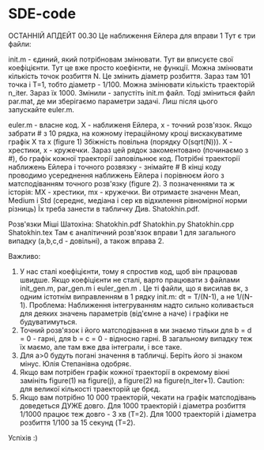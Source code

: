 # SDE-code
ОСТАННІЙ АПДЕЙТ 00.30
Це наближення Ейлера для вправи 1
Тут є три файли:

init.m - єдиний, який потрібновам змінювати. 
Тут ви вписуєте свої коефіцієнти. Тут це вже просто коефієнти, не функції.
Можна змінювати кількість точок розбиття N. Це змінить діаметр розбиття. 
Зараз там 101 точка і Т=1, тобто діаметр - 1/100.
Можна змінювати кількість траекторій n_iter. Зараз їх 1000.
Змінили - запустіть init.m файл. 
Тоді зміниться файл par.mat, де ми зберігаємо параметри задачі. 
Лиш після цього запускайте euler.m.

euler.m - власне код. X - наближеня Ейлера, x - точний розв'язок.
Якщо забрати # з 10 рядка, на кожному ітераційному кроці вискакуватиме графік X та x (figure 1)
Збіжність повільна (порядку O(sqrt(N))). 
X - хрестики, x - кружечки.
Зараз цей рядок закоментовано (починаємо з #), бо графік кожної траекторії заповільнює код.
Потрібні траекторії наближень Ейлера і точного розвязку - знімайте #
В кінці коду проводимо усереднення наближень Ейлера і порівнюєм його з матсподіванням точного розв'язку (figure 2).
З позначеннями та ж історія:
MX - хрестики, mx - кружечки.
Ви отримаєте значенн Mean, Medium і Std (середнє, медіана і сер кв відхилення рівномірної норми різниць)
Їх треба занести в табличку
Див. Shatokhin.pdf.


Розв'язки Міші Шатохіна:
Shatokhin.pdf
Shatokhin.py
Shatokhin.cpp
Shatokhin.tex
Там є аналітичний розв'язок вправи 1 для загального випадку (a,b,c,d - довільні), а також вправа 2.

Важливо:
1. У нас сталі коефіцієнти, тому я спростив код, щоб він працював швидше.
Якщо коефіцієнти не сталі, варто працювати з файлами init_gen.m, par_gen.m і euler_gen.m .
Це ті файли, що я висилав вк,
з одним істотнім виправленням в 1 рядку init.m: dt = T/(N-1), а не 1/(N-1).
Проблема: Наближення інтегруванням надто сильно коливається для деяких значень параметрів (від'ємне a наче) і графіки не будуватимуться.
2. Точний розв'язок і його матсподівання в ми знаємо тільки для b = d = 0 - гарні, для b = c = 0 - відносно гарні.
В загальному випадку теж їх маємо, але там вже два інтеграли, і все таке.
3. Для a>0 будуть погані значення в табличці.
Беріть його зі знаком мінус.
Юлія Степанівна одобряє.
3. Якщо вам потрібен графік кожної траекторії в окремому вікні замініть figure(1) на figure(j), а figure(2) на figure(n_iter+1).
Caution: для великої кількості траекторій це брєд.
4. Якщо вам потрібно 10 000 траекторій, чекати на графік матсподівань доведеться ДУЖЕ довго.
Для 1000 траекторій і діаметра розбиття 1/1000 працює теж довго - 3 хв (T=2).
Для 1000 траекторій і діаметра розбиття 1/100 за 15 секунд (T=2).

Успіхів :)
